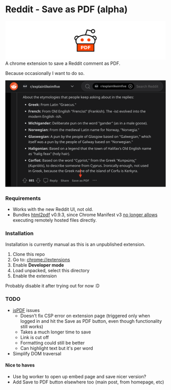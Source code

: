 # Reddit - Save as PDF (alpha)

![](images/banner.svg)
A chrome extension to save a Reddit comment as PDF.

Because occasionally I want to do so.

![](images/preview.png)

### Requirements
- Works with the new Reddit UI, not old.
- Bundles [html2pdf](https://github.com/eKoopmans/html2pdf.js) v0.9.3, since Chrome Manifest v3 [no longer allows](https://developer.chrome.com/docs/extensions/migrating/improve-security/#remove-remote-code) executing remotely hosted files directly.

### Installation

Installation is currently manual as this is an unpublished extension.

1. Clone this repo
1. Go to: [chrome://extensions](chrome://extensions)
1. Enable **Developer mode**
1. Load unpacked, select this directory
1. Enable the extension

Probably disable it after trying out for now :D

### TODO
- [jsPDF](https://github.com/parallax/jsPDF) issues
  - Doesn't fix CSP error on extension page (triggered only when logged in and hit the Save as PDF button, even though functionality still works)
  - Takes a much longer time to save
  - Link is cut off
  - Formatting could still be better
  - Can highlight text but it's per word
- Simplify DOM traversal

#### Nice to haves
- Use bg worker to open up embed page and save nicer version?
- Add Save to PDF button elsewhere too (main post, from homepage, etc)
